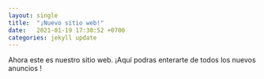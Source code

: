 ```yaml
---
layout: single
title:  "¡Nuevo sitio web!"
date:   2021-01-19 17:30:52 +0700
categories: jekyll update
---
```


Ahora este es nuestro sitio web. ¡Aquí podras enterarte de todos los nuevos anuncios !
